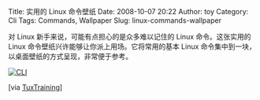Title: 实用的 Linux 命令壁纸
Date: 2008-10-07 20:22
Author: toy
Category: Cli
Tags: Commands, Wallpaper
Slug: linux-commands-wallpaper

对 Linux 新手来说，可能有点担心的是众多难以记住的 Linux 命令。这张实用的
Linux 命令壁纸兴许能够让你派上用场。它将常用的基本 Linux
命令集中到一块，以桌面壁纸的方式呈现，非常便于参考。

[![CLI](http://i.linuxtoy.org/i/2008/10/cli-thumb.png)](http://i.linuxtoy.org/i/2008/10/cli.png)

[via
[TuxTraining](http://tuxtraining.com/2008/10/02/handy-wallpaper-for-basic-linux-commands/)]
